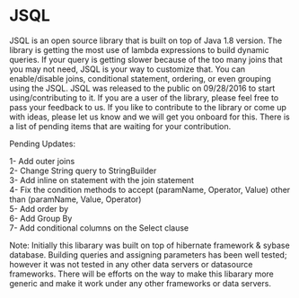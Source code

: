 # JSQL

JSQL is an open source library that is built on top of Java 1.8 version. The library is getting the most use of lambda expressions to build dynamic queries. If your query is getting slower because of the too many joins that you may not need, JSQL is your way to customize that. You can enable/disable joins, conditional statement, ordering, or even grouping using the JSQL. JSQL was released to the public on 09/28/2016 to start using/contributing to it. If you are a user of the library, please feel free to pass your feedback to us. If you like to contribute to the library or come up with ideas, please let us know and we will get you onboard for this. There is a list of pending items that are waiting for your contribution. 

Pending Updates:

  1- Add outer joins <br />
  2- Change String query to StringBuilder  <br />
  3- Add inline on statement with the join statement  <br />
  4- Fix the condition methods to accept (paramName, Operator, Value) other than (paramName, Value, Operator)  <br />
  5- Add order by  <br />
  6- Add Group By  <br />
  7- Add conditional columns on the Select clause  <br />

Note: Initially this libarary was built on top of hibernate framework & sybase database. Building queries and assigning parameters has been well tested; however it was not tested in any other data servers or datasource frameworks. There will be efforts on the way to make this libarary more generic and make it work under any other frameworks or data servers.
